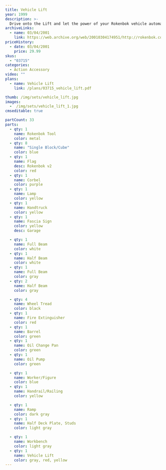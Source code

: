 ```yaml
---
title: Vehicle Lift
year: 1999
description: >-
  Drive onto the Lift and let the power of your Rokenbok vehicle automatically raise the vehicle into the air for easy maintenance. A Rokenbok mechanic, workbench and garage accessories are included. Your Rokenbok vehicle is all the power you'll need. No batteries are required!
archiveLinks:
  - name: 03/04/2001
    link: https://web.archive.org/web/20010304174951/http://rokenbok.com/catalog/pd_aa_vehicle.html
priceHistory:
  - date: 03/04/2001
    price: 29.99
skus:
  - "03715"
categories:
  - Action Accessory
video: ""
plans:
  - name: Vehicle Lift
    link: /plans/03715_vehicle_lift.pdf

thumb: /img/sets/vehicle_lift.jpg
images:
  -  /img/sets/vehicle_lift_1.jpg
cmseditable: true

partCount: 33
parts:
  - qty: 1
    name: Rokenbok Tool
    color: metal
  - qty: 8
    name: "Single Block/Cube"
    color: blue
  - qty: 1
    name: Flag
    desc: Rokenbok v2
    color: red
  - qty: 1
    name: Corbel
    color: purple
  - qty: 1
    name: Lamp
    color: yellow
  - qty: 1
    name: Handtruck
    color: yellow
  - qty: 1
    name: Fascia Sign
    color: yellow
    desc: Garage

  - qty: 1
    name: Full Beam
    color: white
  - qty: 1
    name: Half Beam
    color: white
  - qty: 1
    name: Full Beam
    color: gray
  - qty: 2
    name: Half Beam
    color: gray

  - qty: 4
    name: Wheel Tread
    color: black
  - qty: 1
    name: Fire Extinguisher
    color: red
  - qty: 1
    name: Barrel
    color: green
  - qty: 1
    name: Oil Change Pan
    color: green
  - qty: 1
    name: Oil Pump
    color: green

  - qty: 1
    name: Worker/Figure
    color: blue
  - qty: 1
    name: Handrail/Railing
    color: yellow

  - qty: 1
    name: Ramp
    color: dark gray
  - qty: 1
    name: Half Deck Plate, Studs
    color: light gray

  - qty: 1
    name: Workbench
    color: light gray
  - qty: 1
    name: Vehicle Lift
    color: gray, red, yellow
---
```

